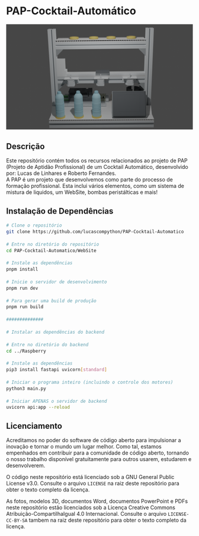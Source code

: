 # PAP-Cocktail-Automático
<div align="center">
    <img src="./Fotos/foto3d_frente.webp" />
</div>


## Descrição

Este repositório contém todos os recursos relacionados ao projeto de PAP (Projeto de Aptidão Profissional) de um Cocktail Automático, desenvolvido por: Lucas de Linhares e Roberto Fernandes.  
A PAP é um projeto que desenvolvemos como parte do processo de formação profissional.    Esta inclui vários elementos, como um sistema de mistura de liquidos, um WebSite, bombas peristálticas e mais!


## Instalação de Dependências

```bash
# Clone o repositório
git clone https://github.com/lucascompython/PAP-Cocktail-Automatico

# Entre no diretório do repositório
cd PAP-Cocktail-Automatico/WebSite

# Instale as dependências
pnpm install

# Inicie o servidor de desenvolvimento
pnpm run dev

# Para gerar uma build de produção
pnpm run build

##############

# Instalar as dependências do backend

# Entre no diretório do backend
cd ../Raspberry

# Instale as dependências
pip3 install fastapi uvicorn[standard]

# Iniciar o programa inteiro (incluindo o controle dos motores)
python3 main.py

# Iniciar APENAS o servidor de backend
uvicorn api:app --reload
```

## Licenciamento

Acreditamos no poder do software de código aberto para impulsionar a inovação e tornar o mundo um lugar melhor. Como tal, estamos empenhados em contribuir para a comunidade de código aberto, tornando o nosso trabalho disponível gratuitamente para outros usarem, estudarem e desenvolverem.

O código neste repositório está licenciado sob a GNU General Public License v3.0. Consulte o arquivo `LICENSE` na raiz deste repositório para obter o texto completo da licença.

As fotos, modelos 3D, documentos Word, documentos PowerPoint e PDFs neste repositório estão licenciados sob a Licença Creative Commons Atribuição-CompartilhaIgual 4.0 Internacional. Consulte o arquivo `LICENSE-CC-BY-SA` tambem na raiz deste repositório para obter o texto completo da licença.
